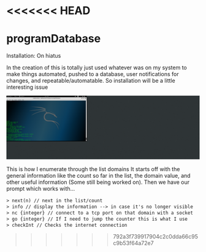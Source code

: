 <<<<<<< HEAD
=======
# programDatabase
Installation: On hiatus 

In the creation of this is totally just used whatever was on my system to make things automated, pushed to a database,
user notifications for changes, and repeatable/automatable. So installation will be a little interesting issue

![alt text](https://raw.githubusercontent.com/RyanLongVA/programDatabase/master/messingWithDatabase/screenshots/databaseScreen.png)

This is how I enumerate through the list domains
  It starts off with the general information like the count so far in the list, the domain value, and other useful information (Some still being worked on). Then we have our prompt which works with... 
    
    > next(n) // next in the list/count
    > info // display the information --> in case it's no longer visible
    > nc {integer} // connect to a tcp port on that domain with a socket
    > go {integer} // If I need to jump the counter this is what I use
    > checkInt // Checks the internet connection
>>>>>>> 792a3f739917904c2c0dda66c95c9b53f64a72e7
